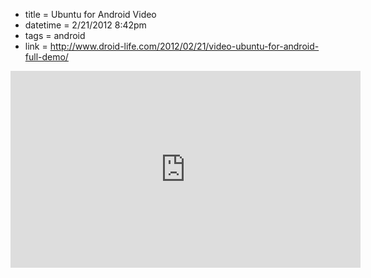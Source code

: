 * title = Ubuntu for Android Video
* datetime = 2/21/2012 8:42pm
* tags = android
* link = http://www.droid-life.com/2012/02/21/video-ubuntu-for-android-full-demo/

<iframe width="560" height="315" src="http://www.youtube.com/embed/gUXUjjg9qQ0?wmode=transparent" frameborder="0" allowfullscreen></iframe>
